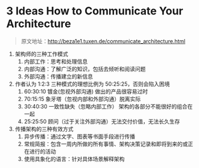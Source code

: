# 3 Ideas How to Communicate Your Architecture

> 原文地址：<http://beza1e1.tuxen.de/communicate_architecture.html>

1. 架构师的三种工作模式
   1. 内部工作：思考和处理信息
   2. 内部沟通：了解广泛的知识，包括去倾听和阅读问题
   3. 外部沟通：传播建立的新信息
2. 作者认为 1:2:3 三种模式的理想比例为 50:25:25，否则会陷入困境
   1. 60:30:10 镀金(忽视外部沟通) 做出的产品很容易过时
   2. 70:15:15 象牙塔（忽视内部和外部沟通）脱离实际
   3. 30:40:30 一致性缺失（忽略内部工作） 架构的各部分不能很好的组合在一起
   4. 25:25:50 顾问（过于关注外部沟通）无法交付价值，无法长久生存
3. 传播架构的三种有效方式
   1. 异步传播：通过文字、图表等书面手段进行传播
   2. 常规简报：包含一周内所做的所有事情、架构决策记录和即将到来的或正在进行的活动
   3. 使用具象化的语言：针对具体场景解释架构
